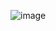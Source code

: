 ![image](https://user-images.githubusercontent.com/97904955/190920868-222ac17b-1526-4361-8c40-2082b23f9610.png)
